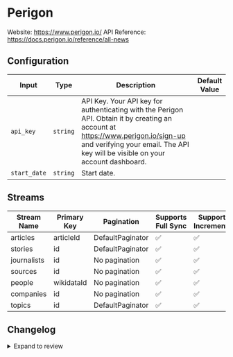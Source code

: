 # Perigon
Website: https://www.perigon.io/
API Reference: https://docs.perigon.io/reference/all-news

## Configuration

| Input | Type | Description | Default Value |
|-------|------|-------------|---------------|
| `api_key` | `string` | API Key. Your API key for authenticating with the Perigon API. Obtain it by creating an account at https://www.perigon.io/sign-up and verifying your email. The API key will be visible on your account dashboard. |  |
| `start_date` | `string` | Start date.  |  |

## Streams
| Stream Name | Primary Key | Pagination | Supports Full Sync | Supports Incremental |
|-------------|-------------|------------|---------------------|----------------------|
| articles | articleId | DefaultPaginator | ✅ |  ✅  |
| stories | id | DefaultPaginator | ✅ |  ✅  |
| journalists | id | No pagination | ✅ |  ✅  |
| sources | id | No pagination | ✅ |  ✅  |
| people | wikidataId | No pagination | ✅ |  ✅  |
| companies | id | No pagination | ✅ |  ✅  |
| topics | id | DefaultPaginator | ✅ |  ✅  |

## Changelog

<details>
  <summary>Expand to review</summary>

| Version | Date              | Pull Request | Subject        |
|---------|-------------------|--------------|----------------|
| 0.0.18 | 2025-09-30 | [66958](https://github.com/airbytehq/airbyte/pull/66958) | Update dependencies |
| 0.0.17 | 2025-09-23 | [66414](https://github.com/airbytehq/airbyte/pull/66414) | Update dependencies |
| 0.0.16 | 2025-09-09 | [65881](https://github.com/airbytehq/airbyte/pull/65881) | Update dependencies |
| 0.0.15 | 2025-09-05 | [65966](https://github.com/airbytehq/airbyte/pull/65966) | Update to CDK v7.0.0 |
| 0.0.14 | 2025-08-23 | [65190](https://github.com/airbytehq/airbyte/pull/65190) | Update dependencies |
| 0.0.13 | 2025-08-16 | [64984](https://github.com/airbytehq/airbyte/pull/64984) | Update dependencies |
| 0.0.12 | 2025-08-02 | [64182](https://github.com/airbytehq/airbyte/pull/64182) | Update dependencies |
| 0.0.11 | 2025-07-26 | [63839](https://github.com/airbytehq/airbyte/pull/63839) | Update dependencies |
| 0.0.10 | 2025-07-19 | [63422](https://github.com/airbytehq/airbyte/pull/63422) | Update dependencies |
| 0.0.9 | 2025-07-12 | [63167](https://github.com/airbytehq/airbyte/pull/63167) | Update dependencies |
| 0.0.8 | 2025-07-05 | [62578](https://github.com/airbytehq/airbyte/pull/62578) | Update dependencies |
| 0.0.7 | 2025-06-28 | [62326](https://github.com/airbytehq/airbyte/pull/62326) | Update dependencies |
| 0.0.6 | 2025-06-21 | [61873](https://github.com/airbytehq/airbyte/pull/61873) | Update dependencies |
| 0.0.5 | 2025-06-14 | [60076](https://github.com/airbytehq/airbyte/pull/60076) | Update dependencies |
| 0.0.4 | 2025-05-03 | [59090](https://github.com/airbytehq/airbyte/pull/59090) | Update dependencies |
| 0.0.3 | 2025-04-19 | [58522](https://github.com/airbytehq/airbyte/pull/58522) | Update dependencies |
| 0.0.2 | 2025-04-12 | [57891](https://github.com/airbytehq/airbyte/pull/57891) | Update dependencies |
| 0.0.1 | 2025-04-06 | [57494](https://github.com/airbytehq/airbyte/pull/57494) | Initial release by [@btkcodedev](https://github.com/btkcodedev) via Connector Builder |

</details>

